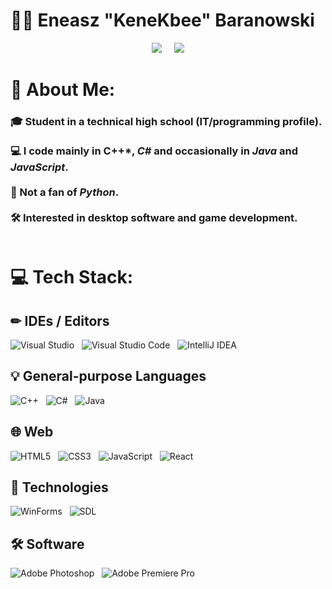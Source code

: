 # 👨‍💻 Eneasz "KeneKbee" Baranowski

<p align="center">
  <img src="https://nirzak-streak-stats.vercel.app/?user=KeneKbee&theme=nightowl&hide_border=false" />
  &nbsp;&nbsp;&nbsp;
  <img src="https://github-readme-stats.vercel.app/api/top-langs/?username=KeneKbee&theme=nightowl&hide_border=false&include_all_commits=true&count_private=true&layout=compact" />
</p>

# 💫 About Me:
### 🎓 Student in a technical high school (IT/programming profile).<br><br>💻 I code mainly in C++*, *C#* and occasionally in *Java* and *JavaScript*.<br><br>🐍 Not a fan of *Python*.<br><br>🛠️ Interested in desktop software and game development.<br><br>


# 💻 Tech Stack:

## ✏ IDEs / Editors 
![Visual Studio](https://img.shields.io/badge/Visual%20Studio-5C2D91.svg?style=for-the-badge&logo=visual-studio&logoColor=white) &nbsp; ![Visual Studio Code](https://img.shields.io/badge/Visual%20Studio%20Code-0078d7.svg?style=for-the-badge&logo=visual-studio-code&logoColor=white) &nbsp; ![IntelliJ IDEA](https://img.shields.io/badge/IntelliJIDEA-3a56ac.svg?style=for-the-badge&logo=intellij-idea&logoColor=white)

## 💡 General-purpose Languages
![C++](https://img.shields.io/badge/c++-%2300599C.svg?style=for-the-badge&logo=c%2B%2B&logoColor=white) &nbsp; ![C#](https://img.shields.io/badge/c%23-5C2D91.svg?style=for-the-badge&logo=csharp&logoColor=white) &nbsp; ![Java](https://img.shields.io/badge/java-FF5500.svg?style=for-the-badge&logo=openjdk&logoColor=white) 
## 🌐 Web
![HTML5](https://img.shields.io/badge/html5-%23E34F26.svg?style=for-the-badge&logo=html5&logoColor=white) &nbsp; ![CSS3](https://img.shields.io/badge/css3-%231572B6.svg?style=for-the-badge&logo=css3&logoColor=white) &nbsp; ![JavaScript](https://img.shields.io/badge/javascript-%23323330.svg?style=for-the-badge&logo=javascript&logoColor=%23F7DF1E) &nbsp; ![React](https://img.shields.io/badge/react-%2320232a.svg?style=for-the-badge&logo=react&logoColor=%2361DAFB)

## 🧰 Technologies
![WinForms](https://img.shields.io/badge/WinForms-5C2D91?style=for-the-badge&labelColor=5C2D91) &nbsp; ![SDL](https://img.shields.io/badge/SDL-15BAFF?style=for-the-badge)
## 🛠️ Software
![Adobe Photoshop](https://img.shields.io/badge/adobe%20photoshop-%2331A8FF.svg?style=for-the-badge&logo=adobe%20photoshop&logoColor=white) &nbsp; ![Adobe Premiere Pro](https://img.shields.io/badge/Adobe%20Premiere%20Pro-9999FF.svg?style=for-the-badge&logo=Adobe%20Premiere%20Pro&logoColor=white)

<!-- Proudly created with GPRM ( https://gprm.itsvg.in ) -->
